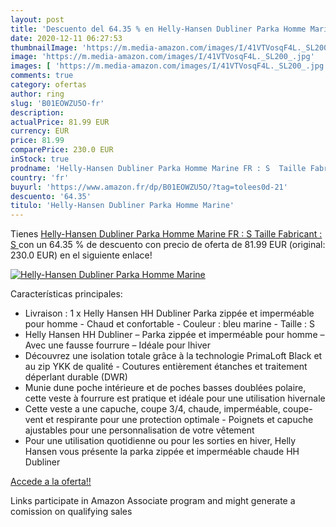 ```yaml
---
layout: post
title: 'Descuento del 64.35 % en Helly-Hansen Dubliner Parka Homme Marine'
date: 2020-12-11 06:27:53
thumbnailImage: 'https://m.media-amazon.com/images/I/41VTVosqF4L._SL200_.jpg'
image: 'https://m.media-amazon.com/images/I/41VTVosqF4L._SL200_.jpg'
images: [ 'https://m.media-amazon.com/images/I/41VTVosqF4L._SL200_.jpg' ]
comments: true
category: ofertas
author: ring
slug: 'B01EOWZU5O-fr'
description:
actualPrice: 81.99 EUR
currency: EUR
price: 81.99
comparePrice: 230.0 EUR
inStock: true
prodname: 'Helly-Hansen Dubliner Parka Homme Marine FR : S  Taille Fabricant : S '
country: 'fr'
buyurl: 'https://www.amazon.fr/dp/B01EOWZU5O/?tag=tolees0d-21'
descuento: '64.35'
titulo: 'Helly-Hansen Dubliner Parka Homme Marine'
---
```


Tienes [Helly-Hansen Dubliner Parka Homme Marine FR : S  Taille Fabricant : S ](https://www.amazon.fr/dp/B01EOWZU5O/?tag=tolees0d-21) con un 64.35 % de descuento con precio de oferta de 81.99 EUR (original: 230.0 EUR) en el siguiente enlace!

[![Helly-Hansen Dubliner Parka Homme Marine](https://m.media-amazon.com/images/I/41VTVosqF4L._SL200_.jpg)](https://www.amazon.fr/dp/B01EOWZU5O/?tag=tolees0d-21)

Características principales:

- Livraison : 1 x Helly Hansen HH Dubliner Parka zippée et imperméable pour homme - Chaud et confortable - Couleur : bleu marine - Taille : S
- Helly Hansen HH Dubliner – Parka zippée et imperméable pour homme – Avec une fausse fourrure – Idéale pour lhiver
- Découvrez une isolation totale grâce à la technologie PrimaLoft Black et au zip YKK de qualité - Coutures entièrement étanches et traitement déperlant durable (DWR)
- Munie dune poche intérieure et de poches basses doublées polaire, cette veste à fourrure est pratique et idéale pour une utilisation hivernale
- Cette veste a une capuche, coupe 3/4, chaude, imperméable, coupe-vent et respirante pour une protection optimale - Poignets et capuche ajustables pour une personnalisation de votre vêtement
- Pour une utilisation quotidienne ou pour les sorties en hiver, Helly Hansen vous présente la parka zippée et imperméable chaude HH Dubliner

[Accede a la oferta!!](https://www.amazon.fr/dp/B01EOWZU5O/?tag=tolees0d-21)

Links participate in Amazon Associate program and might generate a comission on qualifying sales



